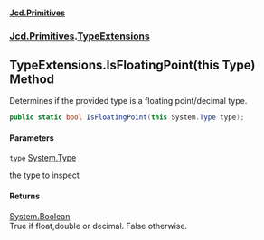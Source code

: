 #### [Jcd.Primitives](index.md 'index')
### [Jcd.Primitives](Jcd.Primitives.md 'Jcd.Primitives').[TypeExtensions](Jcd.Primitives.TypeExtensions.md 'Jcd.Primitives.TypeExtensions')

## TypeExtensions.IsFloatingPoint(this Type) Method

Determines if the provided type is a floating point/decimal type.

```csharp
public static bool IsFloatingPoint(this System.Type type);
```
#### Parameters

<a name='Jcd.Primitives.TypeExtensions.IsFloatingPoint(thisSystem.Type).type'></a>

`type` [System.Type](https://docs.microsoft.com/en-us/dotnet/api/System.Type 'System.Type')

the type to inspect

#### Returns
[System.Boolean](https://docs.microsoft.com/en-us/dotnet/api/System.Boolean 'System.Boolean')  
True if float,double or decimal. False otherwise.